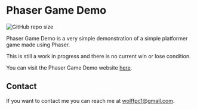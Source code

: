 # Phaser Game Demo

![GitHub repo size](https://img.shields.io/github/repo-size/wolffpc/iss-locator)


Phaser Game Demo is a very simple demonstration of a simple platformer game made using Phaser.

This is still a work in progress and there is no current win or lose condition.

You can visit the Phaser Game Demo website [here](https://elegant-gates-1d6cc6.netlify.com/).

## Contact

If you want to contact me you can reach me at <wolffpc1@gmail.com>.